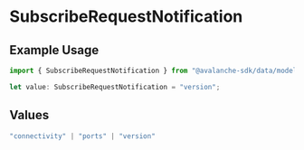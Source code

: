 # SubscribeRequestNotification

## Example Usage

```typescript
import { SubscribeRequestNotification } from "@avalanche-sdk/data/models/components";

let value: SubscribeRequestNotification = "version";
```

## Values

```typescript
"connectivity" | "ports" | "version"
```